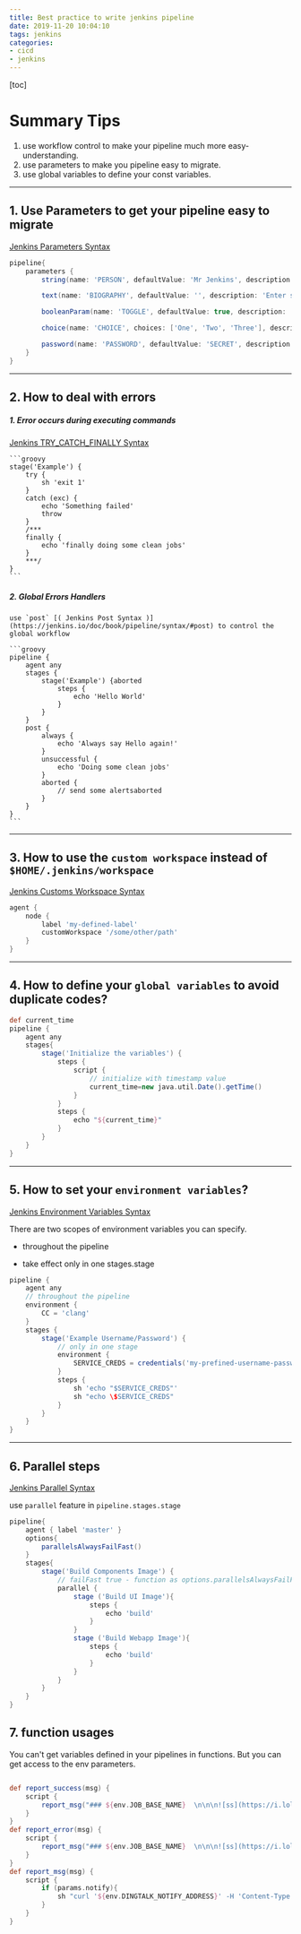 ```yaml
---
title: Best practice to write jenkins pipeline
date: 2019-11-20 10:04:10
tags: jenkins
categories:
- cicd
- jenkins
---
```


[toc]

# Summary Tips

1. use workflow control to make your pipeline much more easy-understanding.
2. use parameters to make you pipeline easy to migrate.
3. use global variables to define your const variables.

---
## 1. Use Parameters to get your pipeline easy to migrate


[Jenkins Parameters Syntax](https://jenkins.io/doc/book/pipeline/syntax/#parameters)

```groovy
pipeline{
    parameters {
        string(name: 'PERSON', defaultValue: 'Mr Jenkins', description: 'Who should I say hello to?')

        text(name: 'BIOGRAPHY', defaultValue: '', description: 'Enter some information about the person')

        booleanParam(name: 'TOGGLE', defaultValue: true, description: 'Toggle this value')

        choice(name: 'CHOICE', choices: ['One', 'Two', 'Three'], description: 'Pick something')

        password(name: 'PASSWORD', defaultValue: 'SECRET', description: 'Enter a password')
    }
}
```

---

## 2. How to deal with errors


##### 1. Error occurs during executing commands
  
  [Jenkins TRY_CATCH_FINALLY Syntax](https://jenkins.io/doc/book/pipeline/syntax/#flow-control)

    ```groovy
    stage('Example') {
        try {
            sh 'exit 1'
        }
        catch (exc) {
            echo 'Something failed'
            throw
        }
        /***
        finally {
            echo 'finally doing some clean jobs'
        }
        ***/
    }
    ```

##### 2. Global Errors Handlers

    use `post` [( Jenkins Post Syntax )](https://jenkins.io/doc/book/pipeline/syntax/#post) to control the global workflow

    ```groovy
    pipeline {
        agent any
        stages {
            stage('Example') {aborted
                steps {
                    echo 'Hello World'
                }
            }
        }
        post { 
            always { 
                echo 'Always say Hello again!'
            }
            unsuccessful {
                echo 'Doing some clean jobs'
            }
            aborted {
                // send some alertsaborted
            }
        }
    }
    ```
----

## 3. How to use the `custom workspace` instead of `$HOME/.jenkins/workspace`

[Jenkins Customs Workspace Syntax](https://jenkins.io/doc/book/pipeline/syntax/#agent-parameters)
```groovy
agent {
    node {
        label 'my-defined-label'
        customWorkspace '/some/other/path'
    }
}
```
----

## 4. How to define your `global variables` to avoid duplicate codes?

```groovy
def current_time
pipeline {
    agent any
    stages{
        stage('Initialize the variables') {
            steps {
                script {
                    // initialize with timestamp value
                    current_time=new java.util.Date().getTime()
                }
            }
            steps {
                echo "${current_time}"
            }
        }
    }
}
```

---

## 5. How to set your `environment variables`?

[Jenkins Environment Variables Syntax](https://jenkins.io/doc/book/pipeline/syntax/#environment)

There are two scopes of environment variables you can specify.

* throughout the pipeline

* take effect only in one stages.stage
```groovy
pipeline {
    agent any
    // throughout the pipeline 
    environment { 
        CC = 'clang'
    }
    stages {
        stage('Example Username/Password') {
            // only in one stage
            environment {
                SERVICE_CREDS = credentials('my-prefined-username-password')
            }
            steps {
                sh 'echo "$SERVICE_CREDS"'
                sh "echo \$SERVICE_CREDS"
            }
        }
    }
}
```

---

## 6. Parallel steps

[Jenkins Parallel Syntax](https://jenkins.io/doc/book/pipeline/syntax/#environment)

use `parallel` feature in `pipeline.stages.stage`

```groovy
pipeline{
    agent { label 'master' }
    options{
        parallelsAlwaysFailFast()
    }
    stages{
        stage('Build Components Image') {
            // failFast true - function as options.parallelsAlwaysFailFast()
            parallel {
                stage ('Build UI Image'){
                    steps {
                        echo 'build'
                    }
                }
                stage ('Build Webapp Image'){
                    steps {
                        echo 'build'
                    }
                }
            }
        }
    }
}
```
## 7. function usages

You can't get variables defined in your pipelines in functions. But you can get access to the env parameters.

```groovy

def report_success(msg) {
    script {
        report_msg("### ${env.JOB_BASE_NAME}  \n\n\n![ss](https://i.loli.net/2019/08/01/5d42cd8e2960385802.png)  \n\n\n${msg}")
    }
}
def report_error(msg) {
    script {
        report_msg("### ${env.JOB_BASE_NAME}  \n\n\n![ss](https://i.loli.net/2019/08/01/5d42cd8e1901830740.png)  \n\n\n${msg} \n\n\nJenkins Address: ${env.JENKINS_PIPELINE_ADDRESS}/${env.BUILD_NUMBER}")
    }
}
def report_msg(msg) {
    script {
        if (params.notify){
            sh "curl '${env.DINGTALK_NOTIFY_ADDRESS}' -H 'Content-Type: application/json' -d \"{'msgtype': 'markdown', 'markdown': {'title': '${env.JOB_BASE_NAME}', 'text': '${msg}'}}\""
        }
    }
}

```
